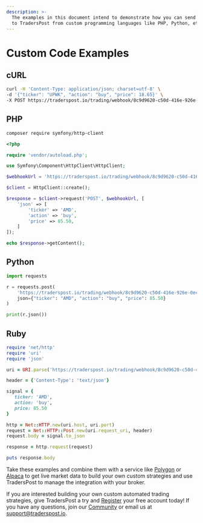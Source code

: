 ```yaml
---
description: >-
  The examples in this document intend to demonstrate how you can send signals
  to TradersPost from custom programming languages like PHP, Python, etc.
---
```


# Custom Code Examples

## cURL

```bash
curl -H 'Content-Type: application/json; charset=utf-8' \
-d '{"ticker": "UPWK", "action": "buy", "price": 18.65}' \
-X POST https://traderspost.io/trading/webhook/8c9d9620-c50d-416e-926e-0ec01ee83522/a353c3e16f9e3ded7c58cfedd2c38d74
```

## PHP

```bash
composer require symfony/http-client
```

```php
<?php

require 'vendor/autoload.php';

use Symfony\Component\HttpClient\HttpClient;

$webhookUrl = 'https://traderspost.io/trading/webhook/8c9d9620-c50d-416e-926e-0ec01ee83522/a353c3e16f9e3ded7c58cfedd2c38d74';

$client = HttpClient::create();

$response = $client->request('POST', $webhookUrl, [
    'json' => [
        'ticker' => 'AMD',
        'action' => 'buy',
        'price' => 85.50,
    ]
]);

echo $response->getContent();
```

## Python

```python
import requests

r = requests.post(
    'https://traderspost.io/trading/webhook/8c9d9620-c50d-416e-926e-0ec01ee83522/a353c3e16f9e3ded7c58cfedd2c38d74',
    json={"ticker": "AMD", "action": "buy", "price": 85.50}
)

print(r.json())

```

## Ruby

```ruby
require 'net/http'
require 'uri'
require 'json'

uri = URI.parse('https://traderspost.io/trading/webhook/8c9d9620-c50d-416e-926e-0ec01ee83522/a353c3e16f9e3ded7c58cfedd2c38d74')

header = {'Content-Type': 'text/json'}

signal = {
   ticker: 'AMD',
   action: 'buy',
   price: 85.50
}

http = Net::HTTP.new(uri.host, uri.port)
request = Net::HTTP::Post.new(uri.request_uri, header)
request.body = signal.to_json

response = http.request(request)

puts response.body
```

Take these examples and combine them with a service like [Polygon](https://polygon.io) or [Alpaca](https://alpaca.markets/data) to get live market data to build your own custom strategies and use TradersPost to manage the integration with your broker.

If you are interested building your own custom automated trading strategies, give TradersPost a try and [Register](https://traderspost.io/register) your free account today! If you have any questions, join our [Community](https://traderspost.io/community) or email us at [support@traderspost.io](mailto:support@traderspost.io).
